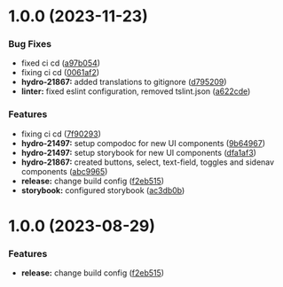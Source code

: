 # 1.0.0 (2023-11-23)


### Bug Fixes

* fixed ci cd ([a97b054](https://github.com/rkhomchenko/ui-kit/commit/a97b054e1d6e273c67aaf3c948cf2036e35c80bc))
* fixing ci cd ([0061af2](https://github.com/rkhomchenko/ui-kit/commit/0061af2a585793a1db0631ad4ac6fa6b9f758749))
* **hydro-21867:** added translations to gitignore ([d795209](https://github.com/rkhomchenko/ui-kit/commit/d7952092ecec5e7c00fac76c894247dc5b73e32c))
* **linter:** fixed eslint configuration, removed tslint.json ([a622cde](https://github.com/rkhomchenko/ui-kit/commit/a622cde504bcc51303b617a50edf4e2229037e37))


### Features

* fixing ci cd ([7f90293](https://github.com/rkhomchenko/ui-kit/commit/7f902933650442e006b8cf3c95f477487c848f90))
* **hydro-21497:** setup compodoc for new UI components ([9b64967](https://github.com/rkhomchenko/ui-kit/commit/9b64967f1a9a41eff726c15179e0bb3793d55fe9))
* **hydro-21497:** setup storybook for new UI components ([dfa1af3](https://github.com/rkhomchenko/ui-kit/commit/dfa1af32e396d3d099bdf90be52eacd8bbbd5e27))
* **hydro-21867:** created buttons, select, text-field, toggles and sidenav components ([abc9965](https://github.com/rkhomchenko/ui-kit/commit/abc99658667e70d5b80e34124efac903dace60b0))
* **release:** change build config ([f2eb515](https://github.com/rkhomchenko/ui-kit/commit/f2eb515d19cd541f7225fe7e266d5dbea1d0e9b1))
* **storybook:** configured storybook ([ac3db0b](https://github.com/rkhomchenko/ui-kit/commit/ac3db0bf1e09f27bdb975bb158c1897e37e20465))

# 1.0.0 (2023-08-29)

### Features

- **release:** change build config ([f2eb515](https://github.com/Q9Elements/ui-kit/commit/f2eb515d19cd541f7225fe7e266d5dbea1d0e9b1))
